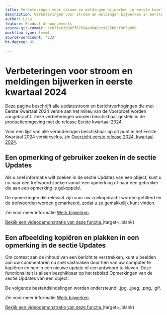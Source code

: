 ```yaml
---
title: Verbeteringen voor stroom en meldingen bijwerken in eerste kwartaal 2024
description: Verbeteringen voor stroom en meldingen bijwerken in eerste kwartaal 2024
author: Lisa
feature: Product Announcements
source-git-commit: cc07fee3d98ff67894ed040cc9125b8cf903a09b
workflow-type: tm+mt
source-wordcount: '233'
ht-degree: 0%

---
```


# Verbeteringen voor stroom en meldingen bijwerken in eerste kwartaal 2024

Deze pagina beschrijft alle updatestroom en berichtverhogingen die met Eerste Kwartaal 2024 versie aan het milieu van de Voorproef worden aangebracht. Deze verbeteringen worden beschikbaar gesteld in de productieomgeving met de release Eerste kwartaal 2024.

Voor een lijst van alle veranderingen beschikbaar op dit punt in het Eerste Kwartaal 2024 versiecyclus, zie [Overzicht eerste release 2024, kwartaal 2024](/help/quicksilver/product-announcements/product-releases/23-q4-release-activity/23-q4-release-overview.md).

## Een opmerking of gebruiker zoeken in de sectie Updates

Als u snel informatie wilt zoeken in de sectie Updates van een object, kunt u nu naar een trefwoord zoeken vanuit een opmerking of naar een gebruiker die aan een opmerking is gekoppeld.

De opmerkingen die relevant zijn voor uw zoekopdracht worden gefilterd en de trefwoorden worden gemarkeerd, zodat u ze gemakkelijk kunt vinden.

Zie voor meer informatie [Werk bijwerken](/help/quicksilver/workfront-basics/updating-work-items-and-viewing-updates/update-work.md).

[Bekijk een videodemonstratie van deze functie.](https://video.tv.adobe.com/v/3425730/){target=_blank}

## Een afbeelding kopiëren en plakken in een opmerking in de sectie Updates

Om context aan de inhoud van een bericht te verstrekken, kunt u beelden aan uw commentaren nu snel vastmaken door hen van uw computer te kopiëren en hen in een nieuwe update of een antwoord te kleven. Deze functionaliteit is alleen beschikbaar op het tabblad Opmerkingen van de sectie Updates van een object.

De volgende bestandsindelingen worden ondersteund: .jpg, .jpeg, .png, .gif.

Zie voor meer informatie [Werk bijwerken](/help/quicksilver/workfront-basics/updating-work-items-and-viewing-updates/update-work.md).

[Bekijk een videodemonstratie van deze functie.](https://video.tv.adobe.com/v/3425731/){target=_blank}
